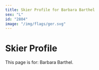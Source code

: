 ```yaml
---
title: Skier Profile for Barbara Barthel
sex: "L"
id: "2804"
image: "/img/flags/ger.svg" 
---
```


# Skier Profile

This page is for: Barbara Barthel.
    
